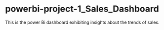# powerbi-project-1_Sales_Dashboard
This is the power Bi dashboard exhibiting insights about the trends of sales.
